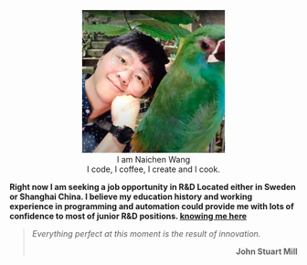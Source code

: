 
<div align="center">
<figure>
   <img src="/assets/img/selfie_square.png" class="circular--square"  style="max-width: 250px;"
      alt="selfi" />
   <figcaption>I am Naichen Wang <br> I code, I coffee, I create and I cook.
 </figcaption>
</figure>
</div>

**Right now I am seeking a job opportunity in R&D Located either in Sweden or Shanghai China.  I believe my education history and working experience in programming and automation could provide me with lots of confidence to most of junior R&D positions.  [knowing me here](/menu/about)**



<blockquote>
  <p><em>Everything perfect at this moment is the result of innovation. </em><br>
  </p>
  <p style="text-align:right">
  <strong>John Stuart Mill </strong> 
  </p>
</blockquote>
